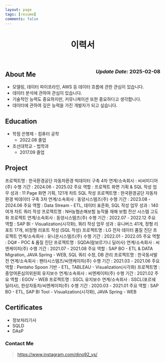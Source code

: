 ```yaml
---
layout: page
tags: [resume]
comments: false
---
```


<center>
    <h1>
        이력서
    </h1>
</center>
<br>
<div style="float: right">
    <h3><em>Update Date:</em> 2025-02-08</h3>
</div>

## About Me

- 모델링, 데이터 파이프라인, AWS 등 데이터 흐름에 관한 관심이 있습니다.
- 데이터 분석에 관하여 관심이 있습니다.
- 기술적인 능력도 중요하지만, 커뮤니케이션 또한 중요하다고 생각합니다.
- 데이터에 관하여 깊은 능력을 가진 개발자가 되고 싶습니다.

## Education

* 학점 은행제 - 컴퓨터 공학
    * 2022.08 졸업
* 조선대학교 - 법학과
    * 2017.09 졸업

## Project

프로젝트명 : 한국환경공단 자동차환경 빅데이터 구축 4차
연계/소속회사 : 씨씨미디어(주)
수행 기간 : 2024.06 - 2025.02
주요 역할 : 프로젝트 화면 기획 & SQL 작성
업무 성과 : 11 Page 화면 기획, 121개 차트 SQL 작성
프로젝트명 : 한국환경공단 자동차환경 빅데이터 구축 3차
연계/소속회사 : 동양시스템즈(주)
수행 기간 : 2023.08 - 2024.06
주요 역할 : Data Stream - ETL, 데이터 표준화, SQL 작성
업무 성과 : 140 여개 차트 쿼리 작성
프로젝트명 : NH농협손해보험 농작물 재해 보험 전산 시스템 고도화 프로젝트
연계/소속회사 : 동양시스템즈(주)
수행 기간 : 2022.07 - 2022.12
주요 역할 : SAP BI - Visualization(시각화), 쿼리 작성
업무 성과 : 유니버스 41개, 정형 리포트 17개, 비정형 리포트 작성 (SQL 작성)
프로젝트명 : LG 전자 데이터 품질 진단 프로젝트
연계/소속회사 : 유니온시스템즈(주)
수행 기간 : 2022.01 - 2022.05
주요 역할 : DQ# - POC & 품질 진단
프로젝트명 : SQDA(람보르기니 딜러사)
연계/소속회사 : 씨엔케이피(주)
수행 기간 : 2021.07 - 2021.08
주요 역할 : SAP BO - ETL & DATA Migration, JAVA Spring - WEB, SQL 쿼리 수정, DB 관리
프로젝트명 : 한국동서발전
연계/소속회사 : 펜타시스템즈/씨엔케이피(주)
수행 기간 : 2021.03 - 2021.06
주요 역할 : Pentaho Spoon 기반 - ETL, TABLEAU - Visualization(시각화)
프로젝트명 : 중앙여론심의위원회 유지보수
연계/소속회사 : 씨엔케이피(주)
수행 기간 : 2021.02
주요 역할 : EGOV - WEB
프로젝트명 : SSCL 유지보수
연계/소속회사 : SSCL(포르쉐 딜러사), 한성자동차/씨엔케이피(주)
수행 기간 : 2020.03 - 2021.01
주요 역할 : SAP BO - ETL, SAP BI Tool - Visualization(시각화), JAVA Spring - WEB

## Certificates

* 정보처리기사
* SQLD
* DAsP

### Contact Me

> https://www.instagram.com/dino92_ys/



<!--
## 백준

[![Solved.ac Profile](http://mazassumnida.wtf/api/generate_badge?boj=bbd132)](https://solved.ac/bbd132)


## Getting Started

To learn how to install and use this theme check out the [Setup Guide](http://taylantatli.me/Moon/moon-theme/) for more information.
      
[Install Moon](https://github.com/TaylanTatli/Moon){: .btn}
-->